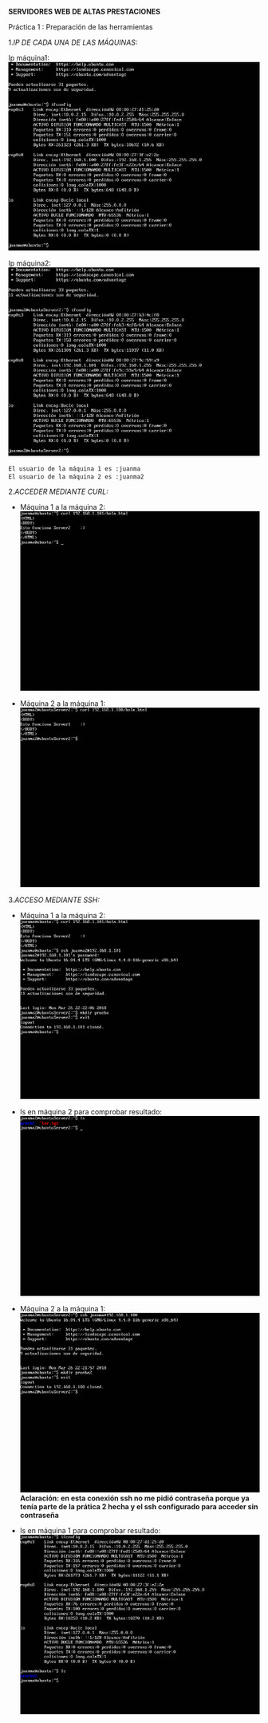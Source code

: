**SERVIDORES WEB DE ALTAS PRESTACIONES**

Práctica 1 :  Preparación de las herramientas

1.*IP DE CADA UNA DE LAS MÁQUINAS:*

Ip máquina1:
![](https://github.com/juanmaLC/SWAP1718/blob/master/P1/ifconfigMaquina1.png) 


Ip máquina2:
![](https://github.com/juanmaLC/SWAP1718/blob/master/P1/ifconfigMaquina2.png) 


	El usuario de la máquina 1 es :juanma
	El usuario de la máquina 2 es :juanma2

2.*ACCEDER MEDIANTE CURL:*

- Máquina 1 a la máquina 2:
![](https://github.com/juanmaLC/SWAP1718/blob/master/P1/curlMaquina1.png) 

- Máquina 2 a la máquina 1:
![](https://github.com/juanmaLC/SWAP1718/blob/master/P1/curlMaquina2.png) 



3.*ACCESO MEDIANTE SSH:*

- Máquina 1 a la máquina 2: 
![](https://github.com/juanmaLC/SWAP1718/blob/master/P1/sshMaquina1aMaquina2.png) 

- ls en máquina 2 para comprobar resultado:
![](https://github.com/juanmaLC/SWAP1718/blob/master/P1/lsMaquina2.png) 

 
 
 
 - Máquina 2 a la máquina 1:
 ![](https://github.com/juanmaLC/SWAP1718/blob/master/P1/sshMaquina2a1.png) 
 **Aclaración: en esta conexión ssh no me pidió contraseña porque ya tenía parte de la prática 2 hecha y el ssh configurado para acceder sin contraseña**
 - ls en máquina 1 para comprobar resultado:
 ![](https://github.com/juanmaLC/SWAP1718/blob/master/P1/lsMaquina1.png) 
 

 
 
 






